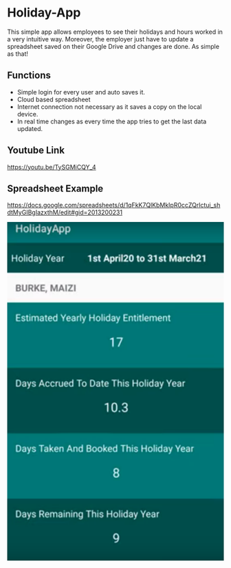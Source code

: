 # Holiday-App
This simple app allows employees to see their holidays and hours worked in a very intuitive way. Moreover, the employer just have to update a spreadsheet saved on their Google Drive and changes are done. As simple as that!

## Functions
* Simple login for every user and auto saves it.
* Cloud based spreadsheet
* Internet connection not necessary as it saves a copy on the local device.
* In real time changes as every time the app tries to get the last data updated.

## Youtube Link
https://youtu.be/TySGMiCQY_4

## Spreadsheet Example
https://docs.google.com/spreadsheets/d/1qFkK7QlKbMkIpR0ccZQrlctui_shdtMyGIBgIazxthM/edit#gid=2013200231

![Example](https://github.com/clustercode12/Holiday-App/blob/master/Screenshot%20from%202020-12-22%2015-33-40.png)
